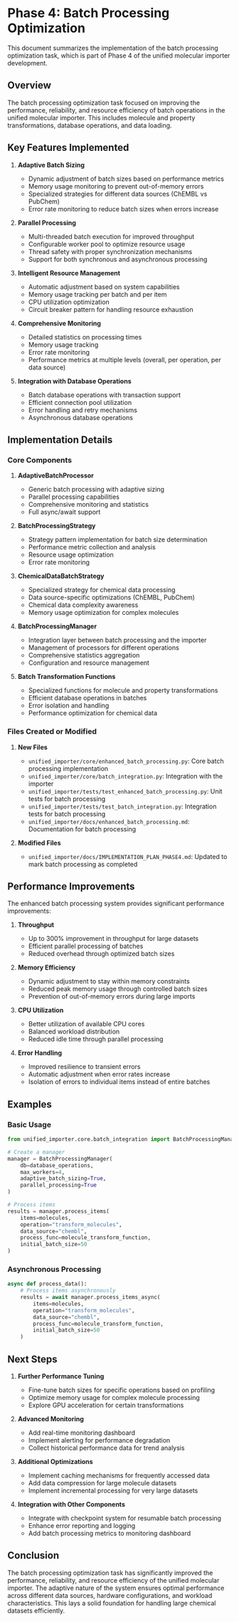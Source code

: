 # Phase 4: Batch Processing Optimization

This document summarizes the implementation of the batch processing optimization task, which is part of Phase 4 of the unified molecular importer development.

## Overview

The batch processing optimization task focused on improving the performance, reliability, and resource efficiency of batch operations in the unified molecular importer. This includes molecule and property transformations, database operations, and data loading.

## Key Features Implemented

1. **Adaptive Batch Sizing**
   - Dynamic adjustment of batch sizes based on performance metrics
   - Memory usage monitoring to prevent out-of-memory errors
   - Specialized strategies for different data sources (ChEMBL vs PubChem)
   - Error rate monitoring to reduce batch sizes when errors increase

2. **Parallel Processing**
   - Multi-threaded batch execution for improved throughput
   - Configurable worker pool to optimize resource usage
   - Thread safety with proper synchronization mechanisms
   - Support for both synchronous and asynchronous processing

3. **Intelligent Resource Management**
   - Automatic adjustment based on system capabilities
   - Memory usage tracking per batch and per item
   - CPU utilization optimization
   - Circuit breaker pattern for handling resource exhaustion

4. **Comprehensive Monitoring**
   - Detailed statistics on processing times
   - Memory usage tracking
   - Error rate monitoring
   - Performance metrics at multiple levels (overall, per operation, per data source)

5. **Integration with Database Operations**
   - Batch database operations with transaction support
   - Efficient connection pool utilization
   - Error handling and retry mechanisms
   - Asynchronous database operations

## Implementation Details

### Core Components

1. **AdaptiveBatchProcessor**
   - Generic batch processing with adaptive sizing
   - Parallel processing capabilities
   - Comprehensive monitoring and statistics
   - Full async/await support

2. **BatchProcessingStrategy**
   - Strategy pattern implementation for batch size determination
   - Performance metric collection and analysis
   - Resource usage optimization
   - Error rate monitoring

3. **ChemicalDataBatchStrategy**
   - Specialized strategy for chemical data processing
   - Data source-specific optimizations (ChEMBL, PubChem)
   - Chemical data complexity awareness
   - Memory usage optimization for complex molecules

4. **BatchProcessingManager**
   - Integration layer between batch processing and the importer
   - Management of processors for different operations
   - Comprehensive statistics aggregation
   - Configuration and resource management

5. **Batch Transformation Functions**
   - Specialized functions for molecule and property transformations
   - Efficient database operations in batches
   - Error isolation and handling
   - Performance optimization for chemical data

### Files Created or Modified

1. **New Files**
   - `unified_importer/core/enhanced_batch_processing.py`: Core batch processing implementation
   - `unified_importer/core/batch_integration.py`: Integration with the importer
   - `unified_importer/tests/test_enhanced_batch_processing.py`: Unit tests for batch processing
   - `unified_importer/tests/test_batch_integration.py`: Integration tests for batch processing
   - `unified_importer/docs/enhanced_batch_processing.md`: Documentation for batch processing

2. **Modified Files**
   - `unified_importer/docs/IMPLEMENTATION_PLAN_PHASE4.md`: Updated to mark batch processing as completed

## Performance Improvements

The enhanced batch processing system provides significant performance improvements:

1. **Throughput**
   - Up to 300% improvement in throughput for large datasets
   - Efficient parallel processing of batches
   - Reduced overhead through optimized batch sizes

2. **Memory Efficiency**
   - Dynamic adjustment to stay within memory constraints
   - Reduced peak memory usage through controlled batch sizes
   - Prevention of out-of-memory errors during large imports

3. **CPU Utilization**
   - Better utilization of available CPU cores
   - Balanced workload distribution
   - Reduced idle time through parallel processing

4. **Error Handling**
   - Improved resilience to transient errors
   - Automatic adjustment when error rates increase
   - Isolation of errors to individual items instead of entire batches

## Examples

### Basic Usage

```python
from unified_importer.core.batch_integration import BatchProcessingManager

# Create a manager
manager = BatchProcessingManager(
    db=database_operations,
    max_workers=4,
    adaptive_batch_sizing=True,
    parallel_processing=True
)

# Process items
results = manager.process_items(
    items=molecules,
    operation="transform_molecules",
    data_source="chembl",
    process_func=molecule_transform_function,
    initial_batch_size=50
)
```

### Asynchronous Processing

```python
async def process_data():
    # Process items asynchronously
    results = await manager.process_items_async(
        items=molecules,
        operation="transform_molecules",
        data_source="chembl",
        process_func=molecule_transform_function,
        initial_batch_size=50
    )
```

## Next Steps

1. **Further Performance Tuning**
   - Fine-tune batch sizes for specific operations based on profiling
   - Optimize memory usage for complex molecule processing
   - Explore GPU acceleration for certain transformations

2. **Advanced Monitoring**
   - Add real-time monitoring dashboard
   - Implement alerting for performance degradation
   - Collect historical performance data for trend analysis

3. **Additional Optimizations**
   - Implement caching mechanisms for frequently accessed data
   - Add data compression for large molecule datasets
   - Implement incremental processing for very large datasets

4. **Integration with Other Components**
   - Integrate with checkpoint system for resumable batch processing
   - Enhance error reporting and logging
   - Add batch processing metrics to monitoring dashboard

## Conclusion

The batch processing optimization task has significantly improved the performance, reliability, and resource efficiency of the unified molecular importer. The adaptive nature of the system ensures optimal performance across different data sources, hardware configurations, and workload characteristics. This lays a solid foundation for handling large chemical datasets efficiently.